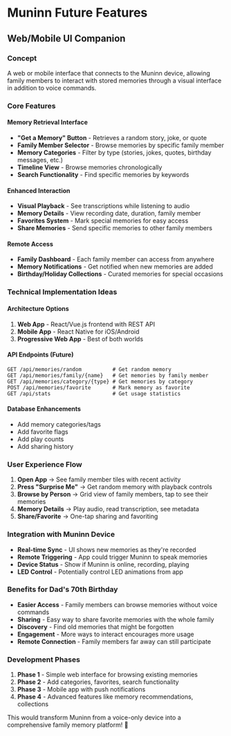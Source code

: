 # Muninn Future Features

## Web/Mobile UI Companion

### Concept
A web or mobile interface that connects to the Muninn device, allowing family members to interact with stored memories through a visual interface in addition to voice commands.

### Core Features

#### Memory Retrieval Interface
- **"Get a Memory" Button** - Retrieves a random story, joke, or quote
- **Family Member Selector** - Browse memories by specific family member
- **Memory Categories** - Filter by type (stories, jokes, quotes, birthday messages, etc.)
- **Timeline View** - Browse memories chronologically
- **Search Functionality** - Find specific memories by keywords

#### Enhanced Interaction
- **Visual Playback** - See transcriptions while listening to audio
- **Memory Details** - View recording date, duration, family member
- **Favorites System** - Mark special memories for easy access
- **Share Memories** - Send specific memories to other family members

#### Remote Access
- **Family Dashboard** - Each family member can access from anywhere
- **Memory Notifications** - Get notified when new memories are added
- **Birthday/Holiday Collections** - Curated memories for special occasions

### Technical Implementation Ideas

#### Architecture Options
1. **Web App** - React/Vue.js frontend with REST API
2. **Mobile App** - React Native for iOS/Android
3. **Progressive Web App** - Best of both worlds

#### API Endpoints (Future)
```
GET /api/memories/random          # Get random memory
GET /api/memories/family/{name}   # Get memories by family member
GET /api/memories/category/{type} # Get memories by category
POST /api/memories/favorite       # Mark memory as favorite
GET /api/stats                    # Get usage statistics
```

#### Database Enhancements
- Add memory categories/tags
- Add favorite flags
- Add play counts
- Add sharing history

### User Experience Flow
1. **Open App** → See family member tiles with recent activity
2. **Press "Surprise Me"** → Get random memory with playback controls
3. **Browse by Person** → Grid view of family members, tap to see their memories
4. **Memory Details** → Play audio, read transcription, see metadata
5. **Share/Favorite** → One-tap sharing and favoriting

### Integration with Muninn Device
- **Real-time Sync** - UI shows new memories as they're recorded
- **Remote Triggering** - App could trigger Muninn to speak memories
- **Device Status** - Show if Muninn is online, recording, playing
- **LED Control** - Potentially control LED animations from app

### Benefits for Dad's 70th Birthday
- **Easier Access** - Family members can browse memories without voice commands
- **Sharing** - Easy way to share favorite memories with the whole family
- **Discovery** - Find old memories that might be forgotten
- **Engagement** - More ways to interact encourages more usage
- **Remote Connection** - Family members far away can still participate

### Development Phases
1. **Phase 1** - Simple web interface for browsing existing memories
2. **Phase 2** - Add categories, favorites, search functionality
3. **Phase 3** - Mobile app with push notifications
4. **Phase 4** - Advanced features like memory recommendations, collections

This would transform Muninn from a voice-only device into a comprehensive family memory platform! 🎯